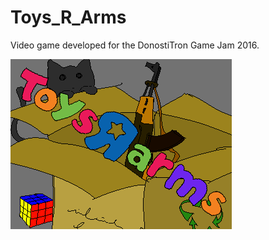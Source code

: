 # Toys_R_Arms
Video game developed for the DonostiTron Game Jam 2016.

![Game Cover](/Toys_R_Arms/Presskit/PortadaPegatina.png)
